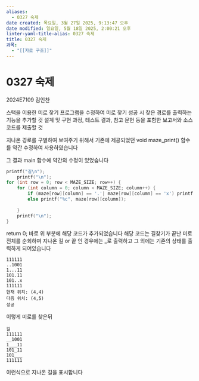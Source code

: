 ```yaml
---
aliases:
  - 0327 숙제
date created: 목요일, 3월 27일 2025, 9:13:47 오후
date modified: 일요일, 5월 18일 2025, 2:00:21 오후
linter-yaml-title-alias: 0327 숙제
title: 0327 숙제
과목:
  - "[[자료 구조]]"
---
```


# 0327 숙제

2024E7109 김인찬

스택을 이용한 미로 찾기 프로그램을 수정하여 미로 찾기 성공 시 찾은 경로를 출력하는 기능을 추가할 것
설계 및 구현 과정, 테스트 결과, 참고 문헌 등을 포함한 보고서와 소스 코드를 제출할 것

지나온 경로를 구별하여 보여주기 위해서
기존에 제공되었던 void maze_print() 함수를 약간 수정하여 사용하였습니다

그 결과 main 함수에 약간의 수정이 있었습니다

```c
printf("길\n");  
    printf("\n");  
for (int row = 0; row < MAZE_SIZE; row++) {  
    for (int column = 0; column < MAZE_SIZE; column++) {  
        if (maze[row][column] == '.'| maze[row][column] == 'x') printf("_");  
        else printf("%c", maze[row][column]);  
  
    }  
    printf("\n");  
}
```

return 0; 바로 위 부분에 해당 코드가 추가되었습니다
해당 코드는 길찾기가 끝난 미로 전체를 순회하며 지나온 길 or 끝 인 경우에는 \_로 출력하고 그 외에는 기존의 상태를 출력하게 되어있습니다

```text
111111
..1001
1...11
101.11
101..x
111111
현재 위치: (4,4)
다음 위치: (4,5)
성공
```

이렇게 미로를 찾은뒤

```text
길
111111
__1001
1___11
101_11
101___
111111
```

이런식으로 지나온 길을 표시합니다
